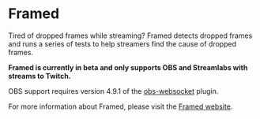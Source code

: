 # Framed

Tired of dropped frames while streaming? Framed detects dropped frames and runs a series of tests to help streamers find the cause of dropped frames. 

**Framed is currently in beta and only supports OBS and Streamlabs with streams to Twitch.**

OBS support requires version 4.9.1 of the [obs-websocket](https://github.com/obsproject/obs-websocket/releases/tag/4.9.1) plugin.

For more information about Framed, please visit the [Framed website](https://framed-app.com).